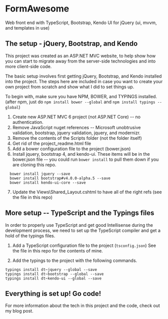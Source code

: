 # FormAwesome
Web front end with TypeScript, Bootstrap, Kendo UI for jQuery (ui, mvvm, and templates in use)


## The setup - jQuery, Bootstrap, and Kendo
This project was created as an ASP.NET MVC website, to help show how you can start to migrate away from the server-side technologies and into more client-side code.  

The basic setup involves first getting jQuery, Bootstrap, and Kendo installed into the project.  The steps here are included in case you want to create your own project from scratch and show what I did to set things up.

To begin with, make sure you have NPM, BOWER, and TYPINGS installed.  (after npm, just do `npm install bower --global` and  `npm install typings --global`)

1.  Create new ASP.NET MVC 6 project (not ASP.NET Core) -- no authentication.
2.  Remove JavaScript nuget references -- Microsoft unobtrusive validation, bootstrap, jquery validation, jquery, and modernizr.
3.  Remove the contents of the Scripts folder (not the folder itself)
4.  Get rid of the project_readme.html file
5.  Add a bower configuration file to the project (bower.json)
6.  Install jquery, bootstrap 4, and kendo-ui.  These items will be in the bower.json file -- you could run `bower install` to pull them down if you are cloning this repo.
```
  bower install jquery --save
  bower install bootstrap#v4.0.0-alpha.5 --save
  bower install kendo-ui-core --save
```

7.  Update the Views\Shared\_Layout.cshtml to have all of the right refs (see the file in this repo)

## More setup -- TypeScript and the Typings files
In order to properly use TypeScript and get good Intellisense during the development process, we need to set up the TypeScript compiler and get a hold of the typings files.

1. Add a TypeScript configuration file to the project (`tsconfig.json`)
See the file in this repo for the contents of mine.

2.  Add the typings to the project with the following commands.
```
typings install dt~jquery --global --save
typings install dt~bootstrap --global --save
typings install dt~kendo-ui --global --save
```

## Everything is set up!  Go code!
For more information about the tech in this project and the code, check out my blog post.
